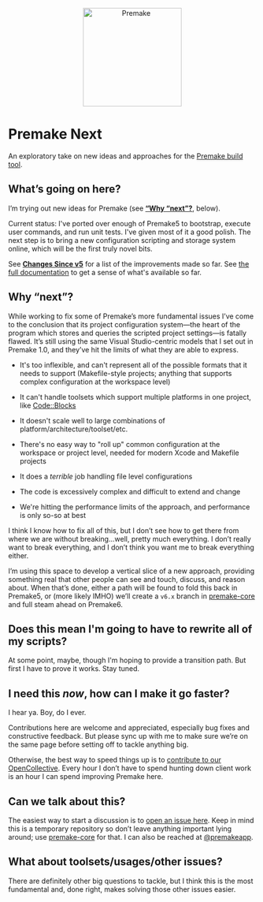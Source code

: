 <p align="center">
  <a href="https://premake.github.io/" target="blank"><img src="https://premake.github.io/premake-logo.png" height="200" width="200" alt="Premake" /></a>
</p>

# Premake Next

An exploratory take on new ideas and approaches for the [Premake build tool](https://premake.github.io/).

## What’s going on here?

I’m trying out new ideas for Premake (see **[“Why “next”?](#why-next)**, below).

Current status: I've ported over enough of Premake5 to bootstrap, execute user commands, and run unit tests. I've given most of it a good polish. The next step is to bring a new configuration scripting and storage system online, which will be the first truly novel bits.

See **[Changes Since v5](docs/Changes-Since-v5.md)** for a list of the improvements made so far. See [the full documentation](docs/Home.md) to get a sense of what's available so far.

## Why “next”?

While working to fix some of Premake’s more fundamental issues I’ve come to the conclusion that its project configuration system—the heart of the program which stores and queries the scripted project settings—is fatally flawed. It’s still using the same Visual Studio-centric models that I set out in Premake 1.0, and they’ve hit the limits of what they are able to express.

- It's too inflexible, and can't represent all of the possible formats that it needs to support (Makefile-style projects; anything that supports complex configuration at the workspace level)

- It can't handle toolsets which support multiple platforms in one project, like [Code::Blocks](http://www.codeblocks.org)

- It doesn't scale well to large combinations of platform/architecture/toolset/etc.

- There's no easy way to "roll up" common configuration at the workspace or project level, needed for modern Xcode and Makefile projects

- It does a _terrible_ job handling file level configurations

- The code is excessively complex and difficult to extend and change

- We're hitting the performance limits of the approach, and performance is only so-so at best

I think I know how to fix all of this, but I don’t see how to get there from where we are without breaking…well, pretty much everything. I don’t really want to break everything, and I don’t think you want me to break everything either.

I’m using this space to develop a vertical slice of a new approach, providing something real that other people can see and touch, discuss, and reason about. When that’s done, either a path will be found to fold this back in Premake5, or (more likely IMHO) we’ll create a `v6.x` branch in [premake-core][pc] and full steam ahead on Premake6.

## Does this mean I'm going to have to rewrite all of my scripts?

At some point, maybe, though I'm hoping to provide a transition path. But first I have to prove it works. Stay tuned.

## I need this _now_, how can I make it go faster?

I hear ya. Boy, do I ever.

Contributions here are welcome and appreciated, especially bug fixes and constructive feedback. But please sync up with me to make sure we’re on the same page before setting off to tackle anything big.

Otherwise, the best way to speed things up is to [contribute to our OpenCollective][oc]. Every hour I don’t have to spend hunting down client work is an hour I can spend improving Premake here.

## Can we talk about this?

The easiest way to start a discussion is to [open an issue here](https://github.com/starkos/premake-next/issues). Keep in mind this is a temporary repository so don’t leave anything important lying around; use [premake-core][pc] for that. I can also be reached at [@premakeapp][tw].

## What about toolsets/usages/other issues?

There are definitely other big questions to tackle, but I think this is the most fundamental and, done right, makes solving those other issues easier.

[oc]: https://opencollective.com/premake
[pc]: https://github.com/premake/premake-core
[tw]: https://twitter.com/premakeapp
